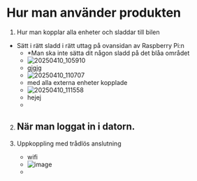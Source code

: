 # Hur man använder produkten #

1. Hur man kopplar alla enheter och sladdar till bilen
 - Sätt i rätt sladd i rätt uttag på ovansidan av Raspberry Pi:n
   - *Man ska inte sätta dit någon sladd på det blåa området
   - ![20250410_105910](https://github.com/user-attachments/assets/df341f07-15d1-43e2-9441-a37327e2898a)
   - gjgjg
   - ![20250410_110707](https://github.com/user-attachments/assets/73df1723-b003-4471-88ea-a1b13c92c470)
   - med alla externa enheter kopplade
   - ![20250410_111558](https://github.com/user-attachments/assets/b051b32f-b079-4c30-bb56-ea05fffd9450)
   - hejej
   - 

  2. När man loggat in i datorn.
     -

  3. Uppkoppling med trådlös anslutning
     - wifi
     - ![image](https://github.com/user-attachments/assets/bcc52b7b-7062-4918-b740-e8bf6817c4c3)
     - 

     
     
